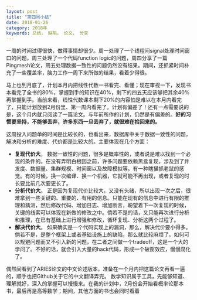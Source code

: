 ```yaml
---
layout: post
title: "第四周小结"
date: 2018-01-26
category: 2018年
keywords: 总结， 缺陷， 论文， 分享
---
```


一周的时间过得很快，做得事情却很少。周一处理了一个线程间signal处理时间窗口的问题，周三处理了一个代码function logic的问题，周四分享了一篇Pingmesh论文，周五处理数据一致性的问题仍然没有结果。期间，还抓紧时间补充了一些覆盖率，脑力工作一周下来所做的结果，看着少得很。

马上也到月底了，计划本月内把线性代数一书看完、看懂；现在审视一下，发现书本看完了全书的80%，掌握到手的知识在40%，剩下的四五天应该够把其余40%再掌握到手。当前来看，线性代数课本剩下20%的内容怕是难以在本月内看完了，只能计划放到2月份里、第一周内看完了。计划有偏差了！还有一点需要说的是，这个月内就只阅读了一篇论文。与年前所作的计划，仍然是有偏差的。**好的习惯要坚持，不能够丢弃，许多东西一旦丢弃了，就很难在拾回来的。**

这周投入问题单的时间是比较长的，也看出来，数据库中关于数据一致性的问题，解决和分析的难度、代价都是比较大的。主要体现在几个方面：

* **复现代价大**。 数据一致性的问题，很多是概率性的，或者说是难以找到一个必现的条件的。在没有弄明白根因之前，许多问题要依赖黑盒复现，涉及到了并发度、数据量、集群规模、时间窗以及故障模拟等。有一种瞎猫抓老鼠的感觉。有的时候，换一次编译、换一个机器，它就可能不再出现，或者复现的时长要比前几次要更长了。
* **分析代价大**。 正是因为复现代价比较大，又没有头绪，所以出现一次之后，很难拿到一些关键的、重要的、有用的信息。只能在现有的信息中进行有限的推理和猜测，然后修改代码、增加日志、增加断言，盼望着下一次复现的时候，关键的线索可以体现在新做的修改之中。倘若不是的话，又只能再次进行分析和推理，在已有基础上进行增强和修改，循环复现、分析这两个过程了。
* **解决代价大**。 如果确实是一个代码实现上的漏洞，那么，解决代价要小得多。倘若不是，是整个框架上或者基础设施上的缺陷，那么就比较麻烦了。如何可以规避问题而又不引入新的问题，在二者之间做一个tradeoff，这是一个大的学问了。不好的话，就会引入大量的hack代码，形成一个破窗效应，慢慢腐化了。

偶然间看到了ARIES论文的中文论述版本，准备在一个月内把这篇论文再看一遍的，顺手也把Github关于它的中文翻译弄完。 数学知识属于工具，先能够知道、理解就好，深入的掌握可以慢慢来。在我的计划中，2月份会开始看概率论那本书，最后再是高等数学；期间，其他方面的书也会同时看着

